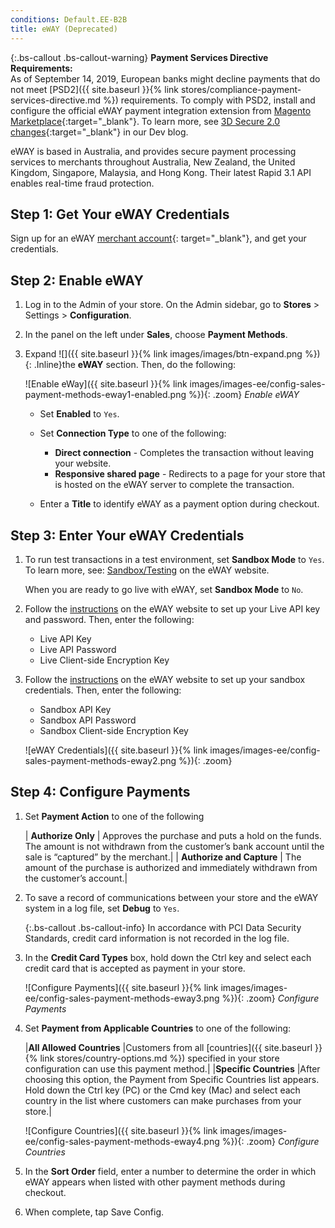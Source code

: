 ```yaml
---
conditions: Default.EE-B2B
title: eWAY (Deprecated)
---
```

{:.bs-callout .bs-callout-warning}
**Payment Services Directive Requirements:** <br/>
As of September 14, 2019, European banks might decline payments that do not meet [PSD2]({{ site.baseurl }}{% link stores/compliance-payment-services-directive.md %}) requirements. To comply with PSD2, install and configure the official eWAY payment integration extension from [Magento Marketplace](https://marketplace.magento.com/catalogsearch/result/?q=eway){:target="_blank"}. To learn more, see [3D Secure 2.0 changes](https://community.magento.com/t5/Magento-DevBlog/3D-Secure-2-0-changes/ba-p/136460){:target="_blank"} in our Dev blog.

eWAY is based in Australia, and provides secure payment processing services to merchants throughout Australia, New Zealand, the United Kingdom, Singapore, Malaysia, and Hong Kong. Their latest Rapid 3.1 API enables real-time fraud protection.

## Step 1: Get Your eWAY Credentials

Sign up for an eWAY [merchant account][1]{: target="_blank"}, and get your credentials.

## Step 2: Enable eWAY

1. Log in to the Admin of your store. On the Admin sidebar, go to **Stores** > Settings > **Configuration**.

2. In the panel on the left under **Sales**, choose **Payment Methods**.

3. Expand ![]({{ site.baseurl }}{% link images/images/btn-expand.png %}){: .Inline}the
 **eWAY** section. Then, do the following:

   ![Enable eWay]({{ site.baseurl }}{% link images/images-ee/config-sales-payment-methods-eway1-enabled.png %}){: .zoom}
   _Enable eWAY_

   - Set **Enabled** to `Yes`.

   - Set **Connection Type** to one of the following:

     - **Direct connection** - Completes the transaction without leaving your website.
     - **Responsive shared page** - Redirects to a page for your store that is hosted on the eWAY server to complete the transaction. 

   - Enter a **Title** to identify eWAY as a payment option during checkout.

## Step 3: Enter Your eWAY Credentials

1. To run test transactions in a test environment, set **Sandbox Mode** to `Yes`. To learn more, see: [Sandbox/Testing][2] on the eWAY website.

   When you are ready to go live with eWAY, set **Sandbox Mode** to `No`.

1. Follow the [instructions][3] on the eWAY website to set up your Live API key and password. Then, enter the following:

   - Live API Key
   - Live API Password
   - Live Client-side Encryption Key

1. Follow the [instructions][4] on the eWAY website to set up your sandbox credentials. Then, enter the following:

   - Sandbox API Key
   - Sandbox API Password
   - Sandbox Client-side Encryption Key

   ![eWAY Credentials]({{ site.baseurl }}{% link images/images-ee/config-sales-payment-methods-eway2.png %}){: .zoom}

## Step 4: Configure Payments

1. Set **Payment Action** to one of the following

   | **Authorize Only** | Approves the purchase and puts a hold on the funds. The amount is not withdrawn from the customer’s bank account until the sale is “captured” by the merchant.|
   | **Authorize and Capture** | The amount of the purchase is authorized and immediately withdrawn from the customer’s account.|

1. To save a record of communications between your store and the eWAY system in a log file, set **Debug** to `Yes`.

   {:.bs-callout .bs-callout-info}
   In accordance with PCI Data Security Standards, credit card information is not recorded in the log file.

1. In the **Credit Card Types** box, hold down the Ctrl key and select each credit card that is accepted as payment in your store.

   ![Configure Payments]({{ site.baseurl }}{% link images/images-ee/config-sales-payment-methods-eway3.png %}){: .zoom}
   _Configure Payments_

1. Set **Payment from Applicable Countries** to one of the following:

   |**All Allowed Countries** |Customers from all [countries]({{ site.baseurl }}{% link stores/country-options.md %}) specified in your store configuration can use this payment method.|
   |**Specific Countries** |After choosing this option, the Payment from Specific Countries list appears. Hold down the Ctrl key (PC) or the Cmd key (Mac) and select each country in the list where customers can make purchases from your store.|

   ![Configure Countries]({{ site.baseurl }}{% link images/images-ee/config-sales-payment-methods-eway4.png %}){: .zoom}
   _Configure Countries_

1. In the **Sort Order** field, enter a number to determine the order in which eWAY appears when listed with other payment methods during checkout.

1. When complete, tap <span class="btn">Save Config</span>.

[1]: https://www.eway.com.au/plans-pricing
[2]: https://myeway.force.com/success/s/topic/0TOw0000000TbKoGAK/Sandbox/Testing
[3]: https://myeway.force.com/success/s/article/How-do-I-setup-my-Live-eWAY-API-Key-and-Password
[4]: https://myeway.force.com/success/s/article/How-do-I-set-up-my-Sandbox-API-Key-and-password